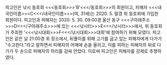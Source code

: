 피고인은 낚시 동호회 <<<동호회>>>'B'<<</동호회>>>의 회원이고, 피해자 <<<내국인이름>>>C<<</내국인이름>>>(여, 31세)는 2020. 5. 말경 위 동호회에 가입한 회원이다.
피고인과 피해자는 2020. 5. 30. 09:00경 울산 동구 <<<구아래주소>>>D<<</구아래주소>>>에 있는 <<<낚시터>>>E<<</낚시터>>>에서, 위 동호회가 주최한 '<<<낚시대회>>>F<<</낚시대회>>>대회'에 참여하기 위해 모였다.
피고인은 같은 날 21:00경 위 장소에서, 뒤풀이를 위해 고기를 굽고 있는 피해자에게 다가가 "수고한다."라고 말하면서 피해자의 어깨에 손을 올리고, 이를 피하는 피해자의 뒤로 다가가 두 손으로 피해자의 허리를 감싸 안았다.
이로써 피고인은 피해자를 강제로 추행하였다.